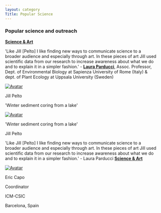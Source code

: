 ```yaml
---
layout: category
Title: Popular Science
---
```



<div class="section">
<h3 class="section-title underline">Popular science and outreach</h3>
</div>

<div class="intro">
<div class="section Eric">
<a href="https://laurap.it/events" target="_blank"><b>Science & Art</b></a>
<p> 'Like Jill [Pelto] I like finding new ways to communicate science to a broader audience and especially through art. In these pieces of art Jill used scientific data from our research to increase awareness about what we do and to explain it in a simpler fashion.' - <a href="https://www.laurap.it/" target="_blank"><b>Laura Parducci</b></a>, Assoc. Professor, Dept. of Environmental Biology at Sapienza University of Rome (Italy) & dept. of Plant Ecology at Uppsala University (Sweden) </p>  
</div>

<div class="avatar">

<div class ="member">
<div class="square"><a href="https://laurap.it/events" target="_blank"><img src="https://laurap.it/____impro/1/onewebmedia/LakeCore_Small.jpg?etag=%22651bec-60e84c65%22&sourceContentType=image%2Fjpeg&quality=85&ignoreAspectRatio&resize=1500,1961" | relative_url }}" alt="Avatar" /></a></div>
<p>Jill Pelto</p>
<p>'Winter sediment coring from a lake'</p>

<div class="avatar">

<div class ="member">
<div class="square"><a href="https://laurap.it/events" target="_blank"><img src"{{ "/assets/LakeCore_Small_JillPelto_LauraParducci.png" | relative_url }}" alt="Avatar" /></a></div>
<p>'Winter sediment coring from a lake'</p>
<p>Jill Pelto</p>
</div>  
  
  
  
<div class="intro">
<div class="section Eric">
<p> 'Like Jill [Pelto] I like finding new ways to communicate science to a broader audience and especially through art. In these pieces of art Jill used scientific data from our research to increase awareness about what we do and to explain it in a simpler fashion.' - Laura Parducci <a href="https://laurap.it/events" target="_blank"><b>Science & Art</b></a></p>  
</div>

<div class="avatar">

<div class ="member">
<div class="square"><a href="https://ercapo.wixsite.com/sedadna-society/ericcapo" target="_blank"><img src="{{ "/assets/board-members/Eric.png" | relative_url }}" alt="Avatar" /></a></div>
<p>Eric Capo</p>
<p>Coordinator</p>
<p>ICM-CSIC</p>
<p>Barcelona, Spain</p>
</div>
</div>
